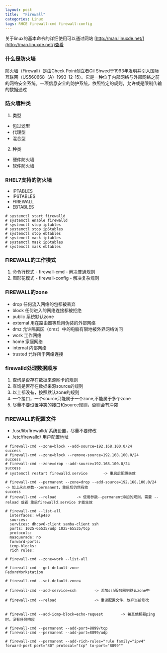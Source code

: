 ```yaml
---
layout: post
title:  "Firewall"
categories: Linux
tags: RHCE firewall-cmd firewall-config
---
```


关于linux的基本命令的详细使用可以通过网站 [http://man.linuxde.net/](http://man.linuxde.net/)查看


### 什么是防火墙

防火墙（Firewall）是由Check Point创立者Gil Shwed于1993年发明并引入国际互联网（US560668（A）1993-12-15）。它是一种位于内部网络与外部网络之前的网络安全系统。一项信息安全的防护系统，依照特定的规则，允许或是限制传输的数据通过

### 防火墙种类

1. 类型

*    包过滤型
*    代理型
*    混合型

2. 种类

*    硬件防火墙
*    软件防火墙

### RHEL7支持的防火墙

*    IPTABLES
*    IP6TABLES
*    FIREWALL
*    EBTABLES

```
# systemctl start firewalld
# systemctl enable firewalld
# systemctl stop iptables
# systemctl stop ip6tables
# systemctl stop ebtables
# systemctl mask iptables
# systemctl mask ip6tables
# systemctl mask ebtables
```

### FIREWALL的工作模式

1. 命令行模式 - firewall-cmd - 解决普通规则
2. 图形花模式 - firewall-config - 解决复杂规则

### FIREWALL的zone

*    drop       任何流入网络的包都被丢弃
*    block      任何进入的网络连接都被拒绝
*    public     系统默认zone
*    external   用在路由器等启用伪装的外部网络
*    dmz        允许隔离区（dmz）中的电脑有限地被外界网络访问
*    work       工作网络
*    home       家庭网络
*    internal   内部网络
*    trusted    允许所于网络连接

### firewalld处理数据顺序

1. 查询是否存在数据来源网卡的规则
2. 查询是否存在数据来源source的规则
3. 以上都没有，按照默认zone的规则
4. 一个接口，一个source只能属于一个zone,不能属于多个zone
5. 尽量不要设置冲突的接口和source规则，否则会有冲突

### FIREWALL的配置文件

*    /usr/lib/firewalld/    系统设置，尽量不要修改
*    /etc/firewalld/        用户配置地址

```
# firewall-cmd --zone=block --add-source=192.168.100.0/24
success
# firewall-cmd --zone=block --remove-source=192.168.100.0/24
success
# firewall-cmd --zone=drop --add-source=192.168.100.0/24
success
# systemctl restart firewalld.service       -> 重启后配置失效

# firewall-cmd --permanent --zone=drop --add-source=192.168.100.0/24    -> 加上永久参数--permanent，重启后仍然有效
success
# firewall-cmd --reload         -> 使用参数--permanent添加的规则，需要 --reload 或者 重启firewalld.service 才能生效

# firewall-cmd --list-all
  interfaces: wlp4s0
  sources: 
  services: dhcpv6-client samba-client ssh
  ports: 1025-65535/udp 1025-65535/tcp
  protocols: 
  masquerade: no
  forward-ports: 
  icmp-blocks: 
  rich rules: 
  
# firewall-cmd --zone=work --list-all

# firewall-cmd --get-default-zone 
FedoraWorkstation

# firewall-cmd --set-default-zone=

# firewall-cmd --add-service=ssh        -> 添加ssh服务器到默认zone中

# firewall-cmd --reload                 -> 重读配置文件，放弃当前修改


# firewall-cmd --add-icmp-block=echo-request        -> 被其他机器ping时，没有任何响应

# firewall-cmd --permanent --add-port=8899/tcp
# firewall-cmd --permanent --add-port=8899/udp

# firewall-cmd --permanent --add-rich-rules="rule family="ipv4" forward-port port="80" protocal="tcp" to-port="8899""


```



















